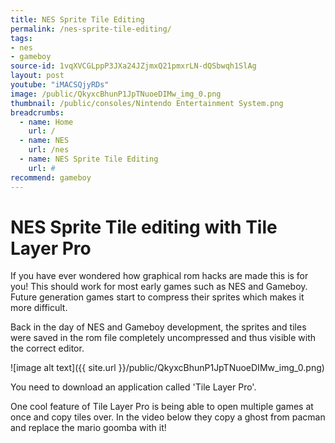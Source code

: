 ```yaml
---
title: NES Sprite Tile Editing
permalink: /nes-sprite-tile-editing/
tags:
- nes
- gameboy
source-id: 1vqXVCGLppP3JXa24JZjmxQ21pmxrLN-dQSbwqh1SlAg
layout: post
youtube: "iMACSQjyRDs"
image: /public/QkyxcBhunP1JpTNuoeDIMw_img_0.png
thumbnail: /public/consoles/Nintendo Entertainment System.png
breadcrumbs:
  - name: Home
    url: /
  - name: NES
    url: /nes
  - name: NES Sprite Tile Editing
    url: #
recommend: gameboy
---
```

# NES Sprite Tile editing with Tile Layer Pro

If you have ever wondered how graphical rom hacks are made this is for you! This should work for most early games such as NES and Gameboy. Future generation games start to compress their sprites which makes it more difficult.

Back in the day of NES and Gameboy development, the sprites and tiles were saved in the rom file completely uncompressed and thus visible with the correct editor.

![image alt text]({{ site.url }}/public/QkyxcBhunP1JpTNuoeDIMw_img_0.png)

You need to download an application called 'Tile Layer Pro'.

One cool feature of Tile Layer Pro is being able to open multiple games at once and copy tiles over. In the video below they copy a ghost from pacman and replace the mario goomba with it!

